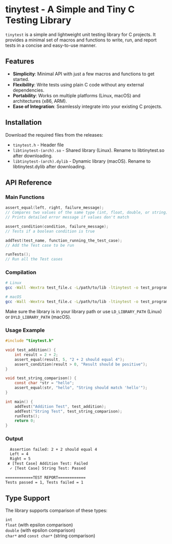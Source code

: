 # tinytest - A Simple and Tiny C Testing Library

`tinytest` is a simple and lightweight unit testing library for C projects. It provides a minimal set of macros and functions to write, run, and report tests in a concise and easy-to-use manner.

## Features

- **Simplicity**: Minimal API with just a few macros and functions to get started.
- **Flexibility**: Write tests using plain C code without any external dependencies.
- **Portability**: Works on multiple platforms (Linux, macOS) and architectures (x86, ARM).
- **Ease of Integration**: Seamlessly integrate into your existing C projects.

## Installation

Download the required files from the releases:
- `tinytest.h` - Header file
- `libtinytest-(arch).so` - Shared library (Linux). Rename to libtinytest.so after downloading.
- `libtinytest-(arch).dylib` - Dynamic library (macOS). Rename to libtinytest.dylib after downloading.

## API Reference

### Main Functions
```c
assert_equal(left, right, failure_message);
// Compares two values of the same type (int, float, double, or string)
// Prints detailed error message if values don't match

assert_condition(condition, failure_message);
// Tests if a boolean condition is true

addTest(test_name, function_running_the_test_case);
// Add the Test case to be run

runTests();
// Run all the Test cases

```

### Compilation
```bash
# Linux
gcc -Wall -Wextra test_file.c -L/path/to/lib -ltinytest -o test_program

# macOS
gcc -Wall -Wextra test_file.c -L/path/to/lib -ltinytest -o test_program
```

Make sure the library is in your library path or use `LD_LIBRARY_PATH` (Linux) or `DYLD_LIBRARY_PATH` (macOS).

### Usage Example
```c
#include "tinytest.h"

void test_addition() {
    int result = 2 + 2;
    assert_equal(result, 5, "2 + 2 should equal 4");
    assert_condition(result > 0, "Result should be positive");
}

void test_string_comparison() {
    const char *str = "hello";
    assert_equal(str, "hello", "String should match 'hello'");
}

int main() {
    addTest("Addition Test", test_addition);
    addTest("String Test", test_string_comparison);
    runTests();
    return 0;
}
```
### Output
```bash
  Assertion failed: 2 + 2 should equal 4
  Left = 4
  Right = 5
 ✘ [Test Case] Addition Test: Failed
  ✓ [Test Case] String Test: Passed

============TEST REPORT============
Tests passed = 1, Tests failed = 1
```

## Type Support
The library supports comparison of these types:

`int` \
`float` (with epsilon comparison) \
`double` (with epsilon comparison) \
`char*` and `const char*` (string comparison)
